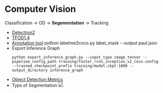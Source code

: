 # Computer Vision
Classification -> OD -> **Segementation** -> Tracking

- [Detectron2](https://colab.research.google.com/drive/1_SAxXzQOWsNJ2W-VYeP4FZ1tX58J1sJr?usp=sharing)
- [TFOD1.4](https://drive.google.com/drive/u/0/folders/12aAKFRS9rrir-Ro837Huk20Ct7wkGc0M)
- [Annotation tool](https://github.com/wkentaro/labelme)
  python labelme2coco.py label_mask --output paul.json 
- Export Inference Graph
  ```
  python export_inference_graph.py --input_type image_tensor --pipeline_config_path training/faster_rcnn_inception_v2_coco.config --trained_checkpoint_prefix training/model.ckpt-1000 --output_directory inference_graph
  ```
- [Object Detection Metrics](https://github.com/rafaelpadilla/Object-Detection-Metrics)
- Typs of Segmentation
  <image src='typesOfSegmentation.jpg'>

